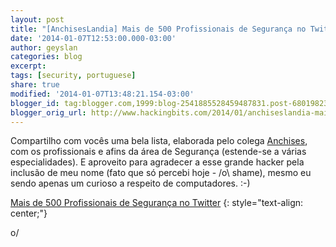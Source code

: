 ```yaml
---
layout: post
title: "[AnchisesLandia] Mais de 500 Profissionais de Segurança no Twitter"
date: '2014-01-07T12:53:00.000-03:00'
author: geyslan
categories: blog
excerpt:
tags: [security, portuguese]
share: true
modified: '2014-01-07T13:48:21.154-03:00'
blogger_id: tag:blogger.com,1999:blog-2541885528459487831.post-6801982322604441068
blogger_orig_url: http://www.hackingbits.com/2014/01/anchiseslandia-mais-de-500.html
---
```


Compartilho com vocês uma bela lista, elaborada pelo colega
[Anchises](http://anchisesbr.blogspot.com.br/), com os profissionais e afins da
área de Segurança (estende-se a várias especialidades). E aproveito para
agradecer a esse grande hacker pela inclusão de meu nome (fato que só percebi
hoje - /o\ shame), mesmo eu sendo apenas um curioso a respeito de computadores. :-)

<!--more-->

[Mais de 500 Profissionais de Segurança no Twitter](http://anchisesbr.blogspot.com.br/2010/01/seguranca-72-perfis-de-profissionais-de.html)
{: style="text-align: center;"}

o/
